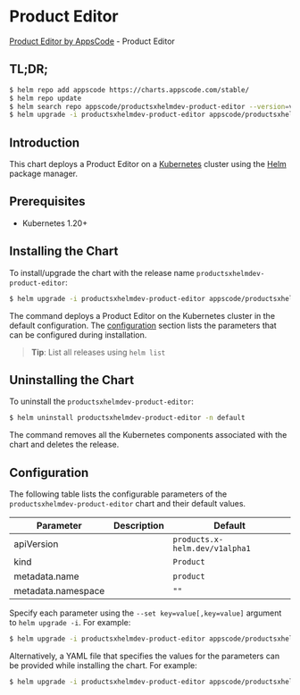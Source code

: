 # Product Editor

[Product Editor by AppsCode](https://appscode.com) - Product Editor

## TL;DR;

```bash
$ helm repo add appscode https://charts.appscode.com/stable/
$ helm repo update
$ helm search repo appscode/productsxhelmdev-product-editor --version=v0.16.0
$ helm upgrade -i productsxhelmdev-product-editor appscode/productsxhelmdev-product-editor -n default --create-namespace --version=v0.16.0
```

## Introduction

This chart deploys a Product Editor on a [Kubernetes](http://kubernetes.io) cluster using the [Helm](https://helm.sh) package manager.

## Prerequisites

- Kubernetes 1.20+

## Installing the Chart

To install/upgrade the chart with the release name `productsxhelmdev-product-editor`:

```bash
$ helm upgrade -i productsxhelmdev-product-editor appscode/productsxhelmdev-product-editor -n default --create-namespace --version=v0.16.0
```

The command deploys a Product Editor on the Kubernetes cluster in the default configuration. The [configuration](#configuration) section lists the parameters that can be configured during installation.

> **Tip**: List all releases using `helm list`

## Uninstalling the Chart

To uninstall the `productsxhelmdev-product-editor`:

```bash
$ helm uninstall productsxhelmdev-product-editor -n default
```

The command removes all the Kubernetes components associated with the chart and deletes the release.

## Configuration

The following table lists the configurable parameters of the `productsxhelmdev-product-editor` chart and their default values.

|     Parameter      | Description |                  Default                  |
|--------------------|-------------|-------------------------------------------|
| apiVersion         |             | <code>products.x-helm.dev/v1alpha1</code> |
| kind               |             | <code>Product</code>                      |
| metadata.name      |             | <code>product</code>                      |
| metadata.namespace |             | <code>""</code>                           |


Specify each parameter using the `--set key=value[,key=value]` argument to `helm upgrade -i`. For example:

```bash
$ helm upgrade -i productsxhelmdev-product-editor appscode/productsxhelmdev-product-editor -n default --create-namespace --version=v0.16.0 --set apiVersion=products.x-helm.dev/v1alpha1
```

Alternatively, a YAML file that specifies the values for the parameters can be provided while
installing the chart. For example:

```bash
$ helm upgrade -i productsxhelmdev-product-editor appscode/productsxhelmdev-product-editor -n default --create-namespace --version=v0.16.0 --values values.yaml
```
